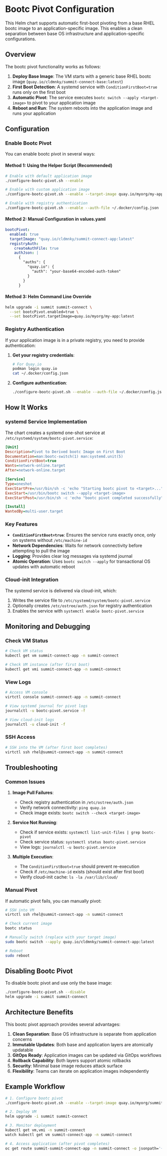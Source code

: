 # Bootc Pivot Configuration

This Helm chart supports automatic first-boot pivoting from a base RHEL bootc image to an application-specific image. This enables a clean separation between base OS infrastructure and application-specific configurations.

## Overview

The bootc pivot functionality works as follows:

1. **Deploy Base Image**: The VM starts with a generic base RHEL bootc image (`quay.io/cldmnky/summit-connect-base:latest`)
2. **First Boot Detection**: A systemd service with `ConditionFirstBoot=true` runs only on the first boot
3. **Automatic Pivot**: The service executes `bootc switch --apply <target-image>` to pivot to your application image
4. **Reboot and Run**: The system reboots into the application image and runs your application

## Configuration

### Enable Bootc Pivot

You can enable bootc pivot in several ways:

#### Method 1: Using the Helper Script (Recommended)

```bash
# Enable with default application image
./configure-bootc-pivot.sh --enable

# Enable with custom application image
./configure-bootc-pivot.sh --enable --target-image quay.io/myorg/my-app:latest

# Enable with registry authentication
./configure-bootc-pivot.sh --enable --auth-file ~/.docker/config.json
```

#### Method 2: Manual Configuration in values.yaml

```yaml
bootcPivot:
  enabled: true
  targetImage: "quay.io/cldmnky/summit-connect-app:latest"
  registryAuth:
    createAuthFile: true
    authJson: |
      {
        "auths": {
          "quay.io": {
            "auth": "your-base64-encoded-auth-token"
          }
        }
      }
```

#### Method 3: Helm Command Line Override

```bash
helm upgrade -i summit summit-connect \
  --set bootcPivot.enabled=true \
  --set bootcPivot.targetImage=quay.io/myorg/my-app:latest
```

### Registry Authentication

If your application image is in a private registry, you need to provide authentication:

1. **Get your registry credentials**:
   ```bash
   # For Quay.io
   podman login quay.io
   cat ~/.docker/config.json
   ```

2. **Configure authentication**:
   ```bash
   ./configure-bootc-pivot.sh --enable --auth-file ~/.docker/config.json
   ```

## How It Works

### systemd Service Implementation

The chart creates a systemd one-shot service at `/etc/systemd/system/bootc-pivot.service`:

```ini
[Unit]
Description=Pivot to Derived bootc Image on First Boot
Documentation=man:bootc-switch(1) man:systemd.unit(5)
ConditionFirstBoot=true
Wants=network-online.target
After=network-online.target

[Service]
Type=oneshot
ExecStartPre=/usr/bin/sh -c 'echo "Starting bootc pivot to <target>..." | systemd-cat -p info -t bootc-pivot'
ExecStart=/usr/bin/bootc switch --apply <target-image>
ExecStartPost=/usr/bin/sh -c 'echo "bootc pivot completed successfully" | systemd-cat -p info -t bootc-pivot'

[Install]
WantedBy=multi-user.target
```

### Key Features

- **`ConditionFirstBoot=true`**: Ensures the service runs exactly once, only on systems without `/etc/machine-id`
- **Network Dependencies**: Waits for network connectivity before attempting to pull the image
- **Logging**: Provides clear log messages via systemd journal
- **Atomic Operation**: Uses `bootc switch --apply` for transactional OS updates with automatic reboot

### Cloud-init Integration

The systemd service is delivered via cloud-init, which:

1. Writes the service file to `/etc/systemd/system/bootc-pivot.service`
2. Optionally creates `/etc/ostree/auth.json` for registry authentication
3. Enables the service with `systemctl enable bootc-pivot.service`

## Monitoring and Debugging

### Check VM Status

```bash
# Check VM status
kubectl get vm summit-connect-app -n summit-connect

# Check VM instance (after first boot)
kubectl get vmi summit-connect-app -n summit-connect
```

### View Logs

```bash
# Access VM console
virtctl console summit-connect-app -n summit-connect

# View systemd journal for pivot logs
journalctl -u bootc-pivot.service -f

# View cloud-init logs
journalctl -u cloud-init -f
```

### SSH Access

```bash
# SSH into the VM (after first boot completes)
virtctl ssh rhel@summit-connect-app -n summit-connect
```

## Troubleshooting

### Common Issues

1. **Image Pull Failures**:
   - Check registry authentication in `/etc/ostree/auth.json`
   - Verify network connectivity: `ping quay.io`
   - Check image exists: `bootc switch --check <target-image>`

2. **Service Not Running**:
   - Check if service exists: `systemctl list-unit-files | grep bootc-pivot`
   - Check service status: `systemctl status bootc-pivot.service`
   - View logs: `journalctl -u bootc-pivot.service`

3. **Multiple Execution**:
   - The `ConditionFirstBoot=true` should prevent re-execution
   - Check if `/etc/machine-id` exists (should exist after first boot)
   - Verify cloud-init cache: `ls -la /var/lib/cloud/`

### Manual Pivot

If automatic pivot fails, you can manually pivot:

```bash
# SSH into VM
virtctl ssh rhel@summit-connect-app -n summit-connect

# Check current image
bootc status

# Manually switch (replace with your target image)
sudo bootc switch --apply quay.io/cldmnky/summit-connect-app:latest

# Reboot
sudo reboot
```

## Disabling Bootc Pivot

To disable bootc pivot and use only the base image:

```bash
./configure-bootc-pivot.sh --disable
helm upgrade -i summit summit-connect
```

## Architecture Benefits

This bootc pivot approach provides several advantages:

1. **Clean Separation**: Base OS infrastructure is separate from application concerns
2. **Immutable Updates**: Both base and application layers are atomically updatable
3. **GitOps Ready**: Application images can be updated via GitOps workflows
4. **Rollback Capability**: Both layers support atomic rollbacks
5. **Security**: Minimal base image reduces attack surface
6. **Flexibility**: Teams can iterate on application images independently

## Example Workflow

```bash
# 1. Configure bootc pivot
./configure-bootc-pivot.sh --enable --target-image quay.io/myorg/summit-connect:v1.2.0

# 2. Deploy VM
helm upgrade -i summit summit-connect

# 3. Monitor deployment
kubectl get vm,vmi -n summit-connect
watch kubectl get vm summit-connect-app -n summit-connect

# 4. Access application (after pivot completes)
oc get route summit-summit-connect-app -n summit-connect -o jsonpath='{.spec.host}'
```